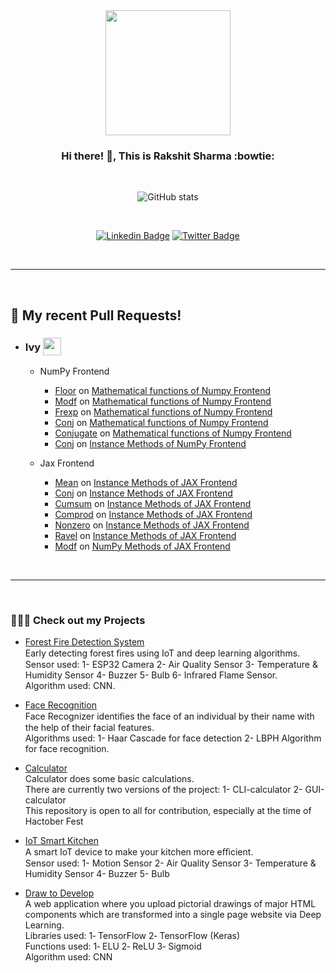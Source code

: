 <div align="center">
  
  <img src="https://github.com/RakshitKumar04/RakshitKumar04/assets/72027411/d56fda23-ec56-4983-8468-17208e1a3dac" width="200" height="200">
  
  ### Hi there! 👋, This is **Rakshit Sharma** :bowtie:

  <br />

  ![GitHub stats](https://github-readme-stats.vercel.app/api?username=RakshitKumar04&count_private=true&show_icons=false&theme=ayu-mirage&hide_title=true)

  <br />

  [![Linkedin Badge](https://img.shields.io/badge/LinkedIn-0077B5?style=flat-square&logo=linkedin&logoColor=white)](https://www.linkedin.com/in/rakshit-kumar-0402/)
  [![Twitter Badge](https://img.shields.io/badge/Twitter-1DA1F2?style=flat-square&logo=twitter&logoColor=white)](https://twitter.com/RakshitSharma04)
  
  <br />
    
</div>
  
---


<br />

## 🔨 My recent Pull Requests!

- <h3>Ivy <img class="dark-light" style="height: 1.75em; vertical-align:-40%" src="https://github.com/RakshitKumar04/RakshitKumar04/assets/72027411/6ad0251d-7c56-49e4-9392-ae29ade89483"></h3>

  - NumPy Frontend
    - [Floor](https://github.com/unifyai/ivy/pull/12948) on [Mathematical functions of Numpy Frontend](https://github.com/unifyai/ivy/issues/1525)
    - [Modf](https://github.com/unifyai/ivy/pull/11680) on [Mathematical functions of Numpy Frontend](https://github.com/unifyai/ivy/issues/1525)
    - [Frexp](https://github.com/unifyai/ivy/pull/11681) on [Mathematical functions of Numpy Frontend](https://github.com/unifyai/ivy/issues/1525)
    - [Conj](https://github.com/unifyai/ivy/pull/13248) on [Mathematical functions of Numpy Frontend](https://github.com/unifyai/ivy/issues/1525)
    - [Conjugate](https://github.com/unifyai/ivy/pull/14594) on [Mathematical functions of Numpy Frontend](https://github.com/unifyai/ivy/issues/1525)
    - [Conj](https://github.com/unifyai/ivy/pull/15085) on [Instance Methods of NumPy Frontend](https://github.com/unifyai/ivy/issues/3607)

  - Jax Frontend
    - [Mean](https://github.com/unifyai/ivy/pull/14172) on [Instance Methods of JAX Frontend](https://github.com/unifyai/ivy/issues/3617)
    - [Conj](https://github.com/unifyai/ivy/pull/14541) on [Instance Methods of JAX Frontend](https://github.com/unifyai/ivy/issues/3617)
    - [Cumsum](https://github.com/unifyai/ivy/pull/14952) on [Instance Methods of JAX Frontend](https://github.com/unifyai/ivy/issues/3617)
    - [Comprod](https://github.com/unifyai/ivy/pull/14955) on [Instance Methods of JAX Frontend](https://github.com/unifyai/ivy/issues/3617)
    - [Nonzero](https://github.com/unifyai/ivy/pull/15384) on [Instance Methods of JAX Frontend](https://github.com/unifyai/ivy/issues/3617)
    - [Ravel](https://github.com/unifyai/ivy/pull/15388) on [Instance Methods of JAX Frontend](https://github.com/unifyai/ivy/issues/3617)
    - [Modf](https://github.com/unifyai/ivy/pull/14525) on [NumPy Methods of JAX Frontend](https://github.com/unifyai/ivy/issues/8426)

<br />

---

<br />

### 👨🏻‍💻 Check out my Projects

- [Forest Fire Detection System](https://github.com/RakshitKumar04/Forest-Fire-Detection-System)<br>
  Early detecting forest ﬁres using IoT and deep learning algorithms.<br>
  Sensor used: 1- ESP32 Camera 2- Air Quality Sensor 3- Temperature & Humidity Sensor 4- Buzzer 5- Bulb 6- Infrared Flame Sensor.<br>
  Algorithm used: CNN.<br>

- [Face Recognition](https://github.com/RakshitKumar04/Face_Recognition)<br>
  Face Recognizer identiﬁes the face of an individual by their name with the help of their facial features.<br>
  Algorithms used: 1- Haar Cascade for face detection 2- LBPH Algorithm for face recognition.<br>

- [Calculator](https://github.com/RakshitKumar04/Calculator)<br>
  Calculator does some basic calculations.<br>
  There are currently two versions of the project: 1- CLI-calculator 2- GUI-calculator<br>
  This repository is open to all for contribution, especially at the time of Hactober Fest<br>

- [IoT Smart Kitchen](https://github.com/RakshitKumar04/IoT_Smart_Kitchen)<br>
  A smart IoT device to make your kitchen more eﬃcient.<br>
  Sensor used: 1- Motion Sensor 2- Air Quality Sensor 3- Temperature & Humidity Sensor 4- Buzzer 5- Bulb<br>
  
- [Draw to Develop](https://github.com/RakshitKumar04/Draw2Develop-2)<br>
  A web application where you upload pictorial drawings of major HTML components which are transformed into a single page website via Deep Learning. <br>
  Libraries used: 1‑ TensorFlow 2‑ TensorFlow (Keras) <br>
  Functions used: 1‑ ELU 2‑ ReLU 3‑ Sigmoid <br>
  Algorithm used: CNN <br>
